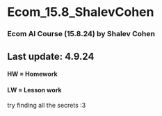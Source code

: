 # Ecom_15.8_ShalevCohen
 ### Ecom AI Course (15.8.24) by Shalev Cohen
 ## Last update: 4.9.24
 #### HW = Homework
 #### LW = Lesson work
try finding all the secrets :3